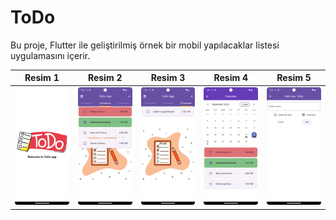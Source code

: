 # ToDo

Bu proje, Flutter ile geliştirilmiş örnek bir mobil yapılacaklar listesi uygulamasını içerir.

| Resim 1 | Resim 2 | Resim 3 | Resim 4 | Resim 5 |
|-----------|-----------|-----------|-----------|-----------|
| <img src="assets/app_images/Screenshot_20230924_153145.png" width="400"> | <img src="assets/app_images/Screenshot_20230924_153208.png" width="400"> | <img src="assets/app_images/Screenshot_20230924_153223.png" width="400"> | <img src="assets/app_images/Screenshot_20230924_153311.png" width="400"> | <img src="assets/app_images/Screenshot_20230924_153321.png" width="400"> |


